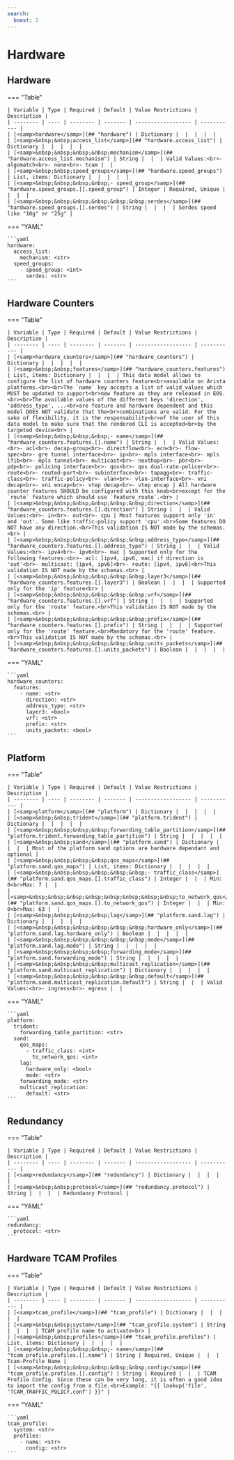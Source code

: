 ```yaml
---
search:
  boost: 2
---
```


# Hardware

## Hardware

=== "Table"

    | Variable | Type | Required | Default | Value Restrictions | Description |
    | -------- | ---- | -------- | ------- | ------------------ | ----------- |
    | [<samp>hardware</samp>](## "hardware") | Dictionary |  |  |  |  |
    | [<samp>&nbsp;&nbsp;access_list</samp>](## "hardware.access_list") | Dictionary |  |  |  |  |
    | [<samp>&nbsp;&nbsp;&nbsp;&nbsp;mechanism</samp>](## "hardware.access_list.mechanism") | String |  |  | Valid Values:<br>- algomatch<br>- none<br>- tcam |  |
    | [<samp>&nbsp;&nbsp;speed_groups</samp>](## "hardware.speed_groups") | List, items: Dictionary |  |  |  |  |
    | [<samp>&nbsp;&nbsp;&nbsp;&nbsp;- speed_group</samp>](## "hardware.speed_groups.[].speed_group") | Integer | Required, Unique |  |  |  |
    | [<samp>&nbsp;&nbsp;&nbsp;&nbsp;&nbsp;&nbsp;serdes</samp>](## "hardware.speed_groups.[].serdes") | String |  |  |  | Serdes speed like "10g" or "25g" |

=== "YAML"

    ```yaml
    hardware:
      access_list:
        mechanism: <str>
      speed_groups:
        - speed_group: <int>
          serdes: <str>
    ```

## Hardware Counters

=== "Table"

    | Variable | Type | Required | Default | Value Restrictions | Description |
    | -------- | ---- | -------- | ------- | ------------------ | ----------- |
    | [<samp>hardware_counters</samp>](## "hardware_counters") | Dictionary |  |  |  |  |
    | [<samp>&nbsp;&nbsp;features</samp>](## "hardware_counters.features") | List, items: Dictionary |  |  |  | This data model allows to configure the list of hardware counters feature<br>available on Arista platforms.<br><br>The `name` key accepts a list of valid_values which MUST be updated to support<br>new feature as they are released in EOS.<br><br>The available values of the different keys 'direction', 'address_type', ...<br>are feature and hardware dependent and this model DOES NOT validate that the<br>combinations are valid. For the sake of flexibility, it is the responsability<br>of the user of this data model to make sure that the rendered CLI is accepted<br>by the targeted device<br> |
    | [<samp>&nbsp;&nbsp;&nbsp;&nbsp;- name</samp>](## "hardware_counters.features.[].name") | String |  |  | Valid Values:<br>- acl<br>- decap-group<br>- directflow<br>- ecn<br>- flow-spec<br>- gre tunnel interface<br>- ip<br>- mpls interface<br>- mpls lfib<br>- mpls tunnel<br>- multicast<br>- nexthop<br>- pbr<br>- pdp<br>- policing interface<br>- qos<br>- qos dual-rate-policer<br>- route<br>- routed-port<br>- subinterface<br>- tapagg<br>- traffic-class<br>- traffic-policy<br>- vlan<br>- vlan-interface<br>- vni decap<br>- vni encap<br>- vtep decap<br>- vtep encap | All hardware counter features SHOULD be configured with this knob<br>except for the `route` feature which should use `feature_route`.<br> |
    | [<samp>&nbsp;&nbsp;&nbsp;&nbsp;&nbsp;&nbsp;direction</samp>](## "hardware_counters.features.[].direction") | String |  |  | Valid Values:<br>- in<br>- out<br>- cpu | Most features support only 'in' and 'out'. Some like traffic-policy support 'cpu'.<br>Some features DO NOT have any direction.<br>This validation IS NOT made by the schemas.<br> |
    | [<samp>&nbsp;&nbsp;&nbsp;&nbsp;&nbsp;&nbsp;address_type</samp>](## "hardware_counters.features.[].address_type") | String |  |  | Valid Values:<br>- ipv4<br>- ipv6<br>- mac | Supported only for the following features:<br>- acl: [ipv4, ipv6, mac] if direction is 'out'<br>- multicast: [ipv4, ipv6]<br>- route: [ipv4, ipv6]<br>This validation IS NOT made by the schemas.<br> |
    | [<samp>&nbsp;&nbsp;&nbsp;&nbsp;&nbsp;&nbsp;layer3</samp>](## "hardware_counters.features.[].layer3") | Boolean |  |  |  | Supported only for the 'ip' feature<br> |
    | [<samp>&nbsp;&nbsp;&nbsp;&nbsp;&nbsp;&nbsp;vrf</samp>](## "hardware_counters.features.[].vrf") | String |  |  |  | Supported only for the 'route' feature.<br>This validation IS NOT made by the schemas.<br> |
    | [<samp>&nbsp;&nbsp;&nbsp;&nbsp;&nbsp;&nbsp;prefix</samp>](## "hardware_counters.features.[].prefix") | String |  |  |  | Supported only for the 'route' feature.<br>Mandatory for the 'route' feature.<br>This validation IS NOT made by the schemas.<br> |
    | [<samp>&nbsp;&nbsp;&nbsp;&nbsp;&nbsp;&nbsp;units_packets</samp>](## "hardware_counters.features.[].units_packets") | Boolean |  |  |  |  |

=== "YAML"

    ```yaml
    hardware_counters:
      features:
        - name: <str>
          direction: <str>
          address_type: <str>
          layer3: <bool>
          vrf: <str>
          prefix: <str>
          units_packets: <bool>
    ```

## Platform

=== "Table"

    | Variable | Type | Required | Default | Value Restrictions | Description |
    | -------- | ---- | -------- | ------- | ------------------ | ----------- |
    | [<samp>platform</samp>](## "platform") | Dictionary |  |  |  |  |
    | [<samp>&nbsp;&nbsp;trident</samp>](## "platform.trident") | Dictionary |  |  |  |  |
    | [<samp>&nbsp;&nbsp;&nbsp;&nbsp;forwarding_table_partition</samp>](## "platform.trident.forwarding_table_partition") | String |  |  |  |  |
    | [<samp>&nbsp;&nbsp;sand</samp>](## "platform.sand") | Dictionary |  |  |  | Most of the platform sand options are hardware dependant and optional |
    | [<samp>&nbsp;&nbsp;&nbsp;&nbsp;qos_maps</samp>](## "platform.sand.qos_maps") | List, items: Dictionary |  |  |  |  |
    | [<samp>&nbsp;&nbsp;&nbsp;&nbsp;&nbsp;&nbsp;- traffic_class</samp>](## "platform.sand.qos_maps.[].traffic_class") | Integer |  |  | Min: 0<br>Max: 7 |  |
    | [<samp>&nbsp;&nbsp;&nbsp;&nbsp;&nbsp;&nbsp;&nbsp;&nbsp;to_network_qos</samp>](## "platform.sand.qos_maps.[].to_network_qos") | Integer |  |  | Min: 0<br>Max: 63 |  |
    | [<samp>&nbsp;&nbsp;&nbsp;&nbsp;lag</samp>](## "platform.sand.lag") | Dictionary |  |  |  |  |
    | [<samp>&nbsp;&nbsp;&nbsp;&nbsp;&nbsp;&nbsp;hardware_only</samp>](## "platform.sand.lag.hardware_only") | Boolean |  |  |  |  |
    | [<samp>&nbsp;&nbsp;&nbsp;&nbsp;&nbsp;&nbsp;mode</samp>](## "platform.sand.lag.mode") | String |  |  |  |  |
    | [<samp>&nbsp;&nbsp;&nbsp;&nbsp;forwarding_mode</samp>](## "platform.sand.forwarding_mode") | String |  |  |  |  |
    | [<samp>&nbsp;&nbsp;&nbsp;&nbsp;multicast_replication</samp>](## "platform.sand.multicast_replication") | Dictionary |  |  |  |  |
    | [<samp>&nbsp;&nbsp;&nbsp;&nbsp;&nbsp;&nbsp;default</samp>](## "platform.sand.multicast_replication.default") | String |  |  | Valid Values:<br>- ingress<br>- egress |  |

=== "YAML"

    ```yaml
    platform:
      trident:
        forwarding_table_partition: <str>
      sand:
        qos_maps:
          - traffic_class: <int>
            to_network_qos: <int>
        lag:
          hardware_only: <bool>
          mode: <str>
        forwarding_mode: <str>
        multicast_replication:
          default: <str>
    ```

## Redundancy

=== "Table"

    | Variable | Type | Required | Default | Value Restrictions | Description |
    | -------- | ---- | -------- | ------- | ------------------ | ----------- |
    | [<samp>redundancy</samp>](## "redundancy") | Dictionary |  |  |  |  |
    | [<samp>&nbsp;&nbsp;protocol</samp>](## "redundancy.protocol") | String |  |  |  | Redundancy Protocol |

=== "YAML"

    ```yaml
    redundancy:
      protocol: <str>
    ```

## Hardware TCAM Profiles

=== "Table"

    | Variable | Type | Required | Default | Value Restrictions | Description |
    | -------- | ---- | -------- | ------- | ------------------ | ----------- |
    | [<samp>tcam_profile</samp>](## "tcam_profile") | Dictionary |  |  |  |  |
    | [<samp>&nbsp;&nbsp;system</samp>](## "tcam_profile.system") | String |  |  |  | TCAM profile name to activate<br> |
    | [<samp>&nbsp;&nbsp;profiles</samp>](## "tcam_profile.profiles") | List, items: Dictionary |  |  |  |  |
    | [<samp>&nbsp;&nbsp;&nbsp;&nbsp;- name</samp>](## "tcam_profile.profiles.[].name") | String | Required, Unique |  |  | Tcam-Profile Name |
    | [<samp>&nbsp;&nbsp;&nbsp;&nbsp;&nbsp;&nbsp;config</samp>](## "tcam_profile.profiles.[].config") | String | Required |  |  | TCAM Profile Config. Since these can be very long, it is often a good idea to import the config from a file.<br>Example: "{{ lookup('file', 'TCAM_TRAFFIC_POLICY.conf') }}" |

=== "YAML"

    ```yaml
    tcam_profile:
      system: <str>
      profiles:
        - name: <str>
          config: <str>
    ```
